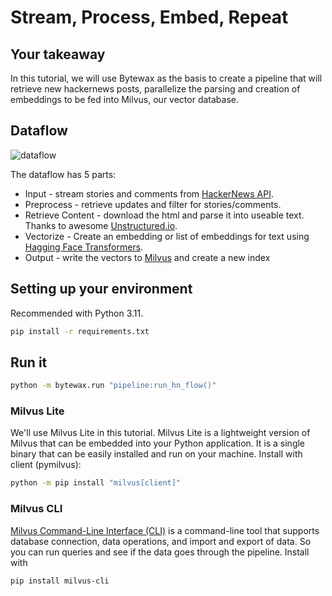 
#  Stream, Process, Embed, Repeat

## Your takeaway
In this tutorial, we will use Bytewax as the basis to create a pipeline that will retrieve new hackernews posts, parallelize the parsing and creation of embeddings to be fed into Milvus, our vector database.

## Dataflow
![dataflow](https://github.com/bytewax/real-time-milvus/blob/main/dataflow.png)

The dataflow has 5 parts:
* Input - stream stories and comments from [HackerNews API](https://github.com/HackerNews/API).
* Preprocess - retrieve updates and filter for stories/comments.
* Retrieve Content - download the html and parse it into useable text. Thanks to awesome [Unstructured.io](https://github.com/Unstructured-IO/unstructured).
* Vectorize - Create an embedding or list of embeddings for text using [Hagging Face Transformers](https://huggingface.co/sentence-transformers/all-MiniLM-L6-v2).
* Output - write the vectors to [Milvus]() and create a new index


## Setting up your environment
Recommended with Python 3.11.

```bash
pip install -r requirements.txt
```

## Run it

```bash
python -m bytewax.run "pipeline:run_hn_flow()"
```

### Milvus Lite
We'll use Milvus Lite in this tutorial. Milvus Lite is a lightweight version of Milvus that can be embedded into your Python application. It is a single binary that can be easily installed and run on your machine. Install with client (pymilvus):

```bash
python -m pip install "milvus[client]"
```

### Milvus CLI
[Milvus Command-Line Interface (CLI)](https://milvus.io/docs/cli_overview.md) is a command-line tool that supports database connection, data operations, and import and export of data. So you can run queries and see if the data goes through the pipeline.
Install with

```bash
pip install milvus-cli
```